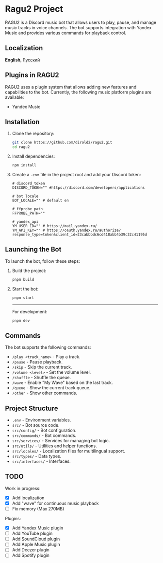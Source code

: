 # Ragu2 Project

RAGU2 is a Discord music bot that allows users to play, pause, and manage music tracks in voice channels. The bot supports integration with Yandex Music and provides various commands for playback control.

## Localization

[__English__](../../README.md), [Русский](./README.md)

## Plugins in RAGU2

RAGU2 uses a plugin system that allows adding new features and capabilities to the bot. Currently, the following music platform plugins are available:

- Yandex Music

## Installation

1. Clone the repository:

   ```bash
   git clone https://github.com/dirold2/ragu2.git
   cd ragu2
   ```

2. Install dependencies:

   ```bash
   npm install
   ```

3. Create a `.env` file in the project root and add your Discord token:

   ```env
   # discord_token
   DISCORD_TOKEN="" #https://discord.com/developers/applications

   # bot locale
   BOT_LOCALE="" # default en

   # ffprobe path
   FFPROBE_PATH="" 

   # yandex_api
   YM_USER_ID="" # https://mail.yandex.ru/
   YM_API_KEY="" # https://oauth.yandex.ru/authorize?response_type=token&client_id=23cabbbdc6cd418abb4b39c32c41195d
   ```

## Launching the Bot

To launch the bot, follow these steps:

1. Build the project:

   ```bash
   pnpm build
   ```

2. Start the bot:

   ```bash
   pnpm start
   ```

   ________________________

   For development:

   ```bash
   pnpm dev
   ```

## Commands

The bot supports the following commands:

- `/play <track_name>` - Play a track.
- `/pause` - Pause playback.
- `/skip` - Skip the current track.
- `/volume <level>` - Set the volume level.
- `/shuffle` - Shuffle the queue.
- `/wave` - Enable "My Wave" based on the last track.
- `/queue` - Show the current track queue.
- `/other` - Show other commands.

## Project Structure

- `.env` - Environment variables.
- `src/` - Bot source code.
- `src/config/` - Bot configuration.
- `src/commands/` - Bot commands.
- `src/services/` - Services for managing bot logic.
- `src/utils/` - Utilities and helper functions.
- `src/locales/` - Localization files for multilingual support.
- `src/types/` - Data types.
- `src/interfaces/` - Interfaces.

## TODO

Work in progress:

- [x] Add localization
- [x] Add "wave" for continuous music playback
- [ ] Fix memory (Max 270MB)

Plugins:

- [x] Add Yandex Music plugin
- [ ] Add YouTube plugin
- [ ] Add SoundCloud plugin
- [ ] Add Apple Music plugin
- [ ] Add Deezer plugin
- [ ] Add Spotify plugin